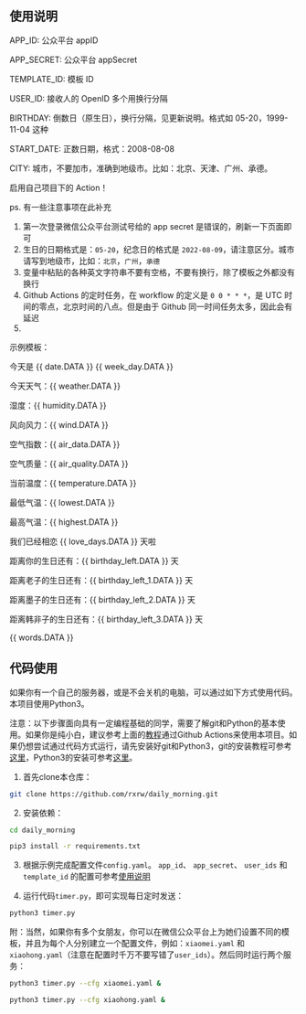 
## 使用说明

APP_ID: 公众平台 appID

APP_SECRET: 公众平台 appSecret

TEMPLATE_ID: 模板 ID

USER_ID: 接收人的 OpenID 多个用换行分隔

BIRTHDAY: 倒数日（原生日），换行分隔，见更新说明。格式如 05-20，1999-11-04 这种

START_DATE: 正数日期，格式：2008-08-08

CITY: 城市，不要加市，准确到地级市。比如：北京、天津、广州、承德。

启用自己项目下的 Action！

ps. 有一些注意事项在此补充

1. 第一次登录微信公众平台测试号给的 app secret 是错误的，刷新一下页面即可
2. 生日的日期格式是：`05-20`，纪念日的格式是 `2022-08-09`，请注意区分。城市请写到地级市，比如：`北京`，`广州`，`承德`
3. 变量中粘贴的各种英文字符串不要有空格，不要有换行，除了模板之外都没有换行
4. Github Actions 的定时任务，在 workflow 的定义是 `0 0 * * *`，是 UTC 时间的零点，北京时间的八点。但是由于 Github 同一时间任务太多，因此会有延迟
5. 

示例模板：

今天是 {{ date.DATA }} {{ week_day.DATA }}

今天天气：{{ weather.DATA }}

湿度：{{ humidity.DATA }}

风向风力：{{ wind.DATA }}

空气指数：{{ air_data.DATA }}

空气质量：{{ air_quality.DATA }}

当前温度：{{ temperature.DATA }}

最低气温：{{ lowest.DATA }}

最高气温：{{ highest.DATA }}

我们已经相恋 {{ love_days.DATA }} 天啦

距离你的生日还有：{{ birthday_left.DATA }} 天

距离老子的生日还有：{{ birthday_left_1.DATA }} 天

距离墨子的生日还有：{{ birthday_left_2.DATA }} 天

距离韩非子的生日还有：{{ birthday_left_3.DATA }} 天

{{ words.DATA }}

## 代码使用
如果你有一个自己的服务器，或是不会关机的电脑，可以通过如下方式使用代码。本项目使用Python3。

注意：以下步骤面向具有一定编程基础的同学，需要了解git和Python的基本使用。如果你是纯小白，建议参考上面的[教程](#使用说明)通过Github Actions来使用本项目。如果仍想尝试通过代码方式运行，请先安装好git和Python3，git的安装教程可参考[这里](https://www.liaoxuefeng.com/wiki/896043488029600/896067074338496)，Python3的安装可参考[这里](https://www.liaoxuefeng.com/wiki/1016959663602400/1016959856222624)。

1. 首先clone本仓库：

```bash
git clone https://github.com/rxrw/daily_morning.git
```

2. 安装依赖：

```bash
cd daily_morning

pip3 install -r requirements.txt
```

3. 根据示例完成配置文件`config.yaml`。 `app_id`、 `app_secret`、 `user_ids` 和 `template_id` 的配置可参考[使用说明](#使用说明)

4. 运行代码`timer.py`，即可实现每日定时发送：

```bash
python3 timer.py
```

附：当然，如果你有多个女朋友，你可以在微信公众平台上为她们设置不同的模板，并且为每个人分别建立一个配置文件，例如：`xiaomei.yaml` 和`xiaohong.yaml`（注意在配置时千万不要写错了`user_ids`）。然后同时运行两个服务：
```bash
python3 timer.py --cfg xiaomei.yaml &

python3 timer.py --cfg xiaohong.yaml &
```
